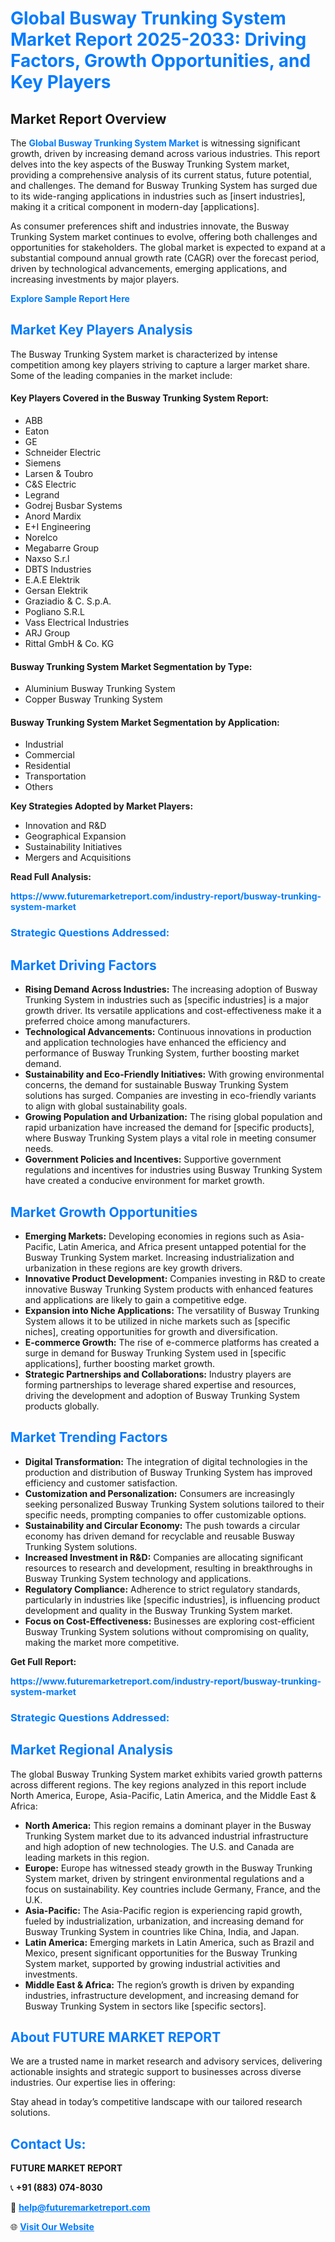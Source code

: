<h1 style="color: #007BFF;">Global Busway Trunking System Market Report 2025-2033: Driving Factors, Growth Opportunities, and Key Players</h1>

<section id="overview">
<h2>Market Report Overview</h2>
<p>The <a href="https://www.futuremarketreport.com/industry-report/busway-trunking-system-market" style="color: #007BFF; text-decoration: none;"><strong>Global Busway Trunking System Market</strong></a> is witnessing significant growth, driven by increasing demand across various industries. This report delves into the key aspects of the Busway Trunking System market, providing a comprehensive analysis of its current status, future potential, and challenges. The demand for Busway Trunking System has surged due to its wide-ranging applications in industries such as [insert industries], making it a critical component in modern-day [applications].</p>
<p>As consumer preferences shift and industries innovate, the Busway Trunking System market continues to evolve, offering both challenges and opportunities for stakeholders. The global market is expected to expand at a substantial compound annual growth rate (CAGR) over the forecast period, driven by technological advancements, emerging applications, and increasing investments by major players.</p>
</section>

<section id="overview">
<p><a href="https://www.futuremarketreport.com/request-sample/reportId=41447" style="color: #007BFF; text-decoration: none;"><strong>Explore Sample Report Here</strong></a></p>
</section>

<section id="key-players">
<h2 style="color: #007BFF;">Market Key Players Analysis</h2>
<p>The Busway Trunking System market is characterized by intense competition among key players striving to capture a larger market share. Some of the leading companies in the market include:</p>
<h4>Key Players Covered in the Busway Trunking System Report:</h4>
<ul><li>ABB</li><li>Eaton</li><li>GE</li><li>Schneider Electric</li><li>Siemens</li><li>Larsen &amp; Toubro</li><li>C&amp;S Electric</li><li>Legrand</li><li>Godrej Busbar Systems</li><li>Anord Mardix</li><li>E+I Engineering</li><li>Norelco</li><li>Megabarre Group</li><li>Naxso S.r.l</li><li>DBTS Industries</li><li>E.A.E Elektrik</li><li>Gersan Elektrik</li><li>Graziadio &amp; C. S.p.A.</li><li>Pogliano S.R.L</li><li>Vass Electrical Industries</li><li>ARJ Group</li><li>Rittal GmbH &amp; Co. KG</li></ul>
<h4>Busway Trunking System Market Segmentation by Type:</h4>
<ul><li>Aluminium Busway Trunking System</li><li>Copper Busway Trunking System</li></ul>

<h4>Busway Trunking System Market Segmentation by Application:</h4>
<ul><li>Industrial</li><li>Commercial</li><li>Residential</li><li>Transportation</li><li>Others</li></ul>
<p><strong>Key Strategies Adopted by Market Players:</strong></p>
<ul>
<li>Innovation and R&D</li>
<li>Geographical Expansion</li>
<li>Sustainability Initiatives</li>
<li>Mergers and Acquisitions</li>
</ul>
</section>

<section>
<p><strong>Read Full Analysis: </strong></p><a href="https://www.futuremarketreport.com/industry-report/busway-trunking-system-market" style="color: #007BFF; text-decoration: none;"><strong>https://www.futuremarketreport.com/industry-report/busway-trunking-system-market</strong></a>
<h3 style="color: #007BFF;">Strategic Questions Addressed:</h3>
</section>

<section id="driving-factors">
<h2 style="color: #007BFF;">Market Driving Factors</h2>
<ul>
<li><strong>Rising Demand Across Industries:</strong> The increasing adoption of Busway Trunking System in industries such as [specific industries] is a major growth driver. Its versatile applications and cost-effectiveness make it a preferred choice among manufacturers.</li>
<li><strong>Technological Advancements:</strong> Continuous innovations in production and application technologies have enhanced the efficiency and performance of Busway Trunking System, further boosting market demand.</li>
<li><strong>Sustainability and Eco-Friendly Initiatives:</strong> With growing environmental concerns, the demand for sustainable Busway Trunking System solutions has surged. Companies are investing in eco-friendly variants to align with global sustainability goals.</li>
<li><strong>Growing Population and Urbanization:</strong> The rising global population and rapid urbanization have increased the demand for [specific products], where Busway Trunking System plays a vital role in meeting consumer needs.</li>
<li><strong>Government Policies and Incentives:</strong> Supportive government regulations and incentives for industries using Busway Trunking System have created a conducive environment for market growth.</li>
</ul>
</section>

<section id="growth-opportunities">
<h2 style="color: #007BFF;">Market Growth Opportunities</h2>
<ul>
<li><strong>Emerging Markets:</strong> Developing economies in regions such as Asia-Pacific, Latin America, and Africa present untapped potential for the Busway Trunking System market. Increasing industrialization and urbanization in these regions are key growth drivers.</li>
<li><strong>Innovative Product Development:</strong> Companies investing in R&D to create innovative Busway Trunking System products with enhanced features and applications are likely to gain a competitive edge.</li>
<li><strong>Expansion into Niche Applications:</strong> The versatility of Busway Trunking System allows it to be utilized in niche markets such as [specific niches], creating opportunities for growth and diversification.</li>
<li><strong>E-commerce Growth:</strong> The rise of e-commerce platforms has created a surge in demand for Busway Trunking System used in [specific applications], further boosting market growth.</li>
<li><strong>Strategic Partnerships and Collaborations:</strong> Industry players are forming partnerships to leverage shared expertise and resources, driving the development and adoption of Busway Trunking System products globally.</li>
</ul>
</section>

<section id="trending-factors">
<h2 style="color: #007BFF;">Market Trending Factors</h2>
<ul>
<li><strong>Digital Transformation:</strong> The integration of digital technologies in the production and distribution of Busway Trunking System has improved efficiency and customer satisfaction.</li>
<li><strong>Customization and Personalization:</strong> Consumers are increasingly seeking personalized Busway Trunking System solutions tailored to their specific needs, prompting companies to offer customizable options.</li>
<li><strong>Sustainability and Circular Economy:</strong> The push towards a circular economy has driven demand for recyclable and reusable Busway Trunking System solutions.</li>
<li><strong>Increased Investment in R&D:</strong> Companies are allocating significant resources to research and development, resulting in breakthroughs in Busway Trunking System technology and applications.</li>
<li><strong>Regulatory Compliance:</strong> Adherence to strict regulatory standards, particularly in industries like [specific industries], is influencing product development and quality in the Busway Trunking System market.</li>
<li><strong>Focus on Cost-Effectiveness:</strong> Businesses are exploring cost-efficient Busway Trunking System solutions without compromising on quality, making the market more competitive.</li>
</ul>
</section>

<section>
<p><strong>Get Full Report: </strong></p><a href="https://www.futuremarketreport.com/industry-report/busway-trunking-system-market" style="color: #007BFF; text-decoration: none;"><strong>https://www.futuremarketreport.com/industry-report/busway-trunking-system-market</strong></a>
<h3 style="color: #007BFF;">Strategic Questions Addressed:</h3>
</section>


<section id="regional-analysis">
<h2 style="color: #007BFF;">Market Regional Analysis</h2>
<p>The global Busway Trunking System market exhibits varied growth patterns across different regions. The key regions analyzed in this report include North America, Europe, Asia-Pacific, Latin America, and the Middle East & Africa:</p>
<ul>
<li><strong>North America:</strong> This region remains a dominant player in the Busway Trunking System market due to its advanced industrial infrastructure and high adoption of new technologies. The U.S. and Canada are leading markets in this region.</li>
<li><strong>Europe:</strong> Europe has witnessed steady growth in the Busway Trunking System market, driven by stringent environmental regulations and a focus on sustainability. Key countries include Germany, France, and the U.K.</li>
<li><strong>Asia-Pacific:</strong> The Asia-Pacific region is experiencing rapid growth, fueled by industrialization, urbanization, and increasing demand for Busway Trunking System in countries like China, India, and Japan.</li>
<li><strong>Latin America:</strong> Emerging markets in Latin America, such as Brazil and Mexico, present significant opportunities for the Busway Trunking System market, supported by growing industrial activities and investments.</li>
<li><strong>Middle East & Africa:</strong> The region’s growth is driven by expanding industries, infrastructure development, and increasing demand for Busway Trunking System in sectors like [specific sectors].</li>
</ul>
</section>

<footer>
<h2 style="color: #007BFF;">About FUTURE MARKET REPORT</h2>
<p>We are a trusted name in market research and advisory services, delivering actionable insights and strategic support to businesses across diverse industries. Our expertise lies in offering:</p>

<p>Stay ahead in today’s competitive landscape with our tailored research solutions.</p>

<h2 style="color: #007BFF;">Contact Us:</h2>
<p><strong>FUTURE MARKET REPORT</strong></p>
<p>📞 <strong>+91 (883) 074-8030</strong></p>
<p>📧 <strong><a href="mailto:help@futuremarketreport.com" style="color: #007BFF;">help@futuremarketreport.com</a></strong></p>
<p>🌐 <strong><a href="https://www.futuremarketreport.com/" style="color: #007BFF;">Visit Our Website</a></strong></p>
</footer>